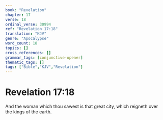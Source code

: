 ```yaml
---
book: "Revelation"
chapter: 17
verse: 18
ordinal_verse: 30994
ref: "Revelation 17:18"
translation: "KJV"
genre: "Apocalypse"
word_count: 18
topics: []
cross_references: []
grammar_tags: [conjunctive-opener]
thematic_tags: []
tags: ["Bible","KJV","Revelation"]
---
```


# Revelation 17:18

And the woman which thou sawest is that great city, which reigneth over the kings of the earth.
